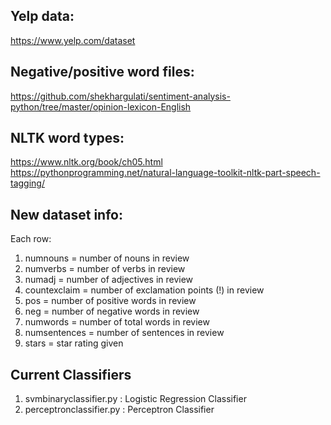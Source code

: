 ## Yelp data:
https://www.yelp.com/dataset

## Negative/positive word files:
https://github.com/shekhargulati/sentiment-analysis-python/tree/master/opinion-lexicon-English

## NLTK word types:
https://www.nltk.org/book/ch05.html
https://pythonprogramming.net/natural-language-toolkit-nltk-part-speech-tagging/

## New dataset info:
Each row:
1. numnouns = number of nouns in review
2. numverbs = number of verbs in review
3. numadj = number of adjectives in review
4. countexclaim = number of exclamation points (!) in review
5. pos = number of positive words in review
6. neg = number of negative words in review
7. numwords = number of total words in review
8. numsentences = number of sentences in review
9. stars = star rating given

## Current Classifiers
1. svmbinaryclassifier.py : Logistic Regression Classifier
2. perceptronclassifier.py : Perceptron Classifier
